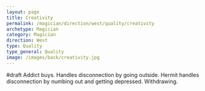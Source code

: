 ```yaml
---
layout: page
title: Creativity
permalink: /magician/direction/west/quality/creativity
archetype: Magician
category: Magician
direction: West
type: Quality
type_general: Quality
image: /images/back/creativity.jpg
---
```

#draft Addict buys. Handles disconnection by going outside. Hermit handles disconnection by numbing out and getting depressed. Withdrawing. 
